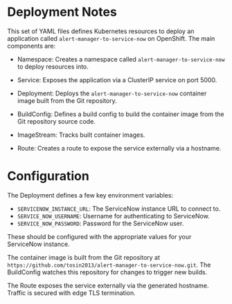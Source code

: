 # Deployment Notes

This set of YAML files defines Kubernetes resources to deploy an application called `alert-manager-to-service-now` on OpenShift. The main components are:

- Namespace: Creates a namespace called `alert-manager-to-service-now` to deploy resources into.

- Service: Exposes the application via a ClusterIP service on port 5000.

- Deployment: Deploys the `alert-manager-to-service-now` container image built from the Git repository.

- BuildConfig: Defines a build config to build the container image from the Git repository source code.

- ImageStream: Tracks built container images.

- Route: Creates a route to expose the service externally via a hostname.

# Configuration

The Deployment defines a few key environment variables:

- `SERVICENOW_INSTANCE_URL`: The ServiceNow instance URL to connect to.
- `SERVICE_NOW_USERNAME`: Username for authenticating to ServiceNow. 
- `SERVICE_NOW_PASSWORD`: Password for the ServiceNow user.

These should be configured with the appropriate values for your ServiceNow instance.

The container image is built from the Git repository at `https://github.com/tosin2013/alert-manager-to-service-now.git`. The BuildConfig watches this repository for changes to trigger new builds.

The Route exposes the service externally via the generated hostname. Traffic is secured with edge TLS termination.